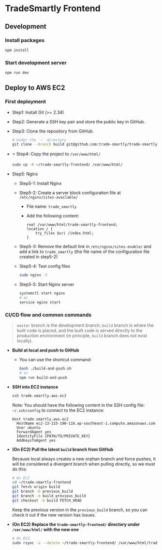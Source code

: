 # TradeSmartly Frontend

## Development

### Install packages

```bash
npm install
```

### Start development server

```bash
npm run dev
```

## Deploy to AWS EC2

### First deployment

- Step1: Install Git (>= 2.34)
- Step2: Generate a SSH key pair and store the public key in GitHub.
- Step3: Clone the repository from GitHub.

  ```bash
  # Under the `~` directory
  git clone --branch build git@github.com:trade-smartly/trade-smartly-frontend.git
  ```

- ⭐️ Step4: Copy the project to `/var/www/html/`

    ```bash
    sudo cp -R ~/trade-smartly-frontend/ /var/www/html/
    ```

- Step5: Nginx
  - Step5-1: Install Nginx
  - Step5-2: Create a server block configuration file at `/etc/nginx/sites-available/`
    - File name: `trade_smartly`
    - Add the following content:

        ```nginx
        root /var/www/html/trade-smartly-frontend;
        location / {
            try_files $uri /index.html;
        }
        ```

  - Step5-3: Remove the default link in `/etc/nginx/sites-enable/` and add a link to `trade_smartly` (the file name of the configuration file created in step5-2)
  - Step5-4: Test config files

    ```bash
    sudo nginx -t
    ```

  - Step5-5: Start Nginx server

    ```bash
    systemctl start nginx
    # or
    service nginx start
    ```

### CI/CD flow and common commands

>`master` branch is the development branch; `build` branch is where the built code is placed, and the built code is served directly to the production environment (in principle, `build` branch does not exist locally).

- **Build at local and push to GitHub**
  - You can use the shortcut command:

    ```bash
    bash ./build-and-push.sh
    # or
    npm run build-and-push
    ```

- **SSH into EC2 instance**

  ```bash
  ssh trade.smartly.aws.ec2
  ```

  Note: You should have the following content in the SSH config file: `~/.ssh/config` to connect to the EC2 instance:

  ```plaintext
  Host trade.smartly.aws.ec2
    HostName ec2-13-215-190-116.ap-southeast-1.compute.amazonaws.com
    User ubuntu
    ForwardAgent yes
    IdentityFile {PATH/TO/PRIVATE_KEY}
    AddKeysToAgent yes
  ```

- **(On EC2) Pull the latest `build` branch from GitHub**

  Because local always creates a new orphan branch and force pushes, it will be considered a divergent branch when pulling directly, so we must do this:

  ```bash
  # On EC2
  cd ~/trade-smartly-frontend
  git fetch origin build
  git branch -D previous_build
  git branch -m build previous_build
  git checkout -b build FETCH_HEAD
  ```

  Keep the previous version in the `previous_build` branch, so you can check it out if the new version has issues.

- **(On EC2) Replace the `trade-smartly-frontend/` directory under `/var/www/html/` with the new one**

  ```bash
  # On EC2
  sudo rsync -a --delete ~/trade-smartly-frontend/ /var/www/html/trade-smartly-frontend/
  ```
